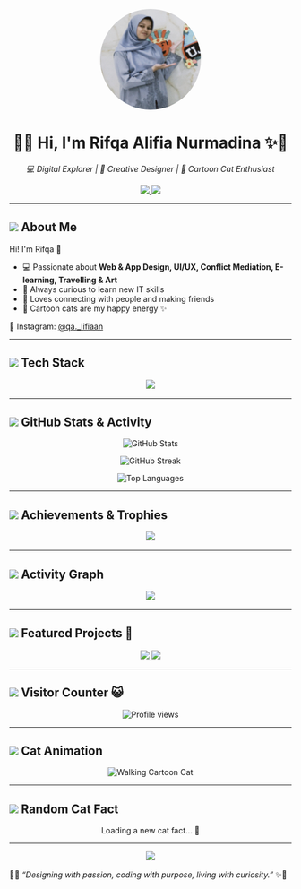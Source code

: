<!-- Banner / Header -->
<p align="center">
  <img src="rifqa.img.jpg" width="180" height="180" style="border-radius:50%" alt="Rifqa Alifia Nurmadina"/>
</p>

<h1 align="center">🌸✨ Hi, I'm Rifqa Alifia Nurmadina ✨🌸</h1>

<p align="center">
  <i>💻 Digital Explorer | 🎨 Creative Designer | 🐾 Cartoon Cat Enthusiast</i>
</p>

<p align="center">
  <a href="https://github.com/rifqaalifia">
    <img src="https://img.shields.io/badge/Open%20for-Collaboration-ff66b2?style=for-the-badge&logo=handshake&logoColor=white" />
  </a>
  <a href="https://instagram.com/qa._lifiaan">
    <img src="https://img.shields.io/badge/Follow%20me%20on-Instagram-ff99cc?style=for-the-badge&logo=instagram&logoColor=white" />
  </a>
</p>

---

## <img src="https://media.giphy.com/media/MDJ9IbxxvDUQM/giphy.gif" width="40"> About Me  
Hi! I'm Rifqa 👋  
- 💻 Passionate about **Web & App Design, UI/UX, Conflict Mediation, E-learning, Travelling & Art**  
- 🌱 Always curious to learn new IT skills  
- 🌸 Loves connecting with people and making friends  
- 🐾 Cartoon cats are my happy energy ✨  

📸 Instagram: [@qa._lifiaan](https://instagram.com/qa._lifiaan)  

---

## <img src="https://media.giphy.com/media/jpbnoe3UIa8TU8LM13/giphy.gif" width="40"> Tech Stack
<p align="center">
  <img src="https://skillicons.dev/icons?i=html,css,js,react,figma,nodejs,python,git,github,vscode&perline=6" />
</p>

---

## <img src="https://media.giphy.com/media/ICOgUNjpvO0PC/giphy.gif" width="40"> GitHub Stats & Activity

<p align="center">
  <img src="https://github-readme-stats.vercel.app/api?username=rifqaalifia&show_icons=true&theme=tokyonight&title_color=ff99cc&icon_color=ff66b2&hide_border=false" alt="GitHub Stats"/>
</p>

<p align="center">
  <img src="https://github-readme-streak-stats.herokuapp.com/?user=rifqaalifia&theme=tokyonight&ring=ff99cc&fire=ff66b2&currStreakLabel=ffffff" alt="GitHub Streak"/>
</p>

<p align="center">
  <img src="https://github-readme-stats.vercel.app/api/top-langs/?username=rifqaalifia&layout=compact&theme=tokyonight&title_color=ff99cc&hide_border=false" alt="Top Languages"/>
</p>

---

## <img src="https://media.giphy.com/media/12PA1eI8FBqEBa/giphy.gif" width="40"> Achievements & Trophies
<p align="center">
  <img src="https://github-profile-trophy.vercel.app/?username=rifqaalifia&theme=algolia&no-frame=false&column=6&margin-w=10&margin-h=10" />
</p>

---

## <img src="https://media.giphy.com/media/10dU7AN7xsi1I4/giphy.gif" width="40"> Activity Graph
<p align="center">
  <img src="https://github-readme-activity-graph.vercel.app/graph?username=rifqaalifia&bg_color=1a1b27&color=ff99cc&line=ff66b2&point=ffffff&area=true&hide_border=false" />
</p>

---

## <img src="https://media.giphy.com/media/WUlplcMpOCEmTGBtBW/giphy.gif" width="40"> Featured Projects 🐾
<p align="center">
  <a href="https://github.com/rifqaalifia/your-project-1">
    <img src="https://github-readme-stats.vercel.app/api/pin/?username=rifqaalifia&repo=your-project-1&theme=tokyonight&title_color=ff99cc&hide_border=false" />
  </a>
  <a href="https://github.com/rifqaalifia/your-project-2">
    <img src="https://github-readme-stats.vercel.app/api/pin/?username=rifqaalifia&repo=your-project-2&theme=tokyonight&title_color=ff99cc&hide_border=false" />
  </a>
</p>

---

## <img src="https://media.giphy.com/media/3oriO0OEd9QIDdllqo/giphy.gif" width="40"> Visitor Counter 😺
<p align="center">
  <img src="https://komarev.com/ghpvc/?username=rifqaalifia&style=for-the-badge&color=808080" alt="Profile views"/>
</p>

---

## <img src="https://media.giphy.com/media/8vQSQ3cNXuDGo/giphy.gif" width="40"> Cat Animation
<p align="center">
  <img src="https://media.giphy.com/media/JIX9t2j0ZTN9S/giphy.gif" width="220" alt="Walking Cartoon Cat"/>
</p>

---

## <img src="https://media.giphy.com/media/l3vR1XleKw3kA/giphy.gif" width="40"> Random Cat Fact
<p align="center">
  <!--START_CAT_FACT-->
  Loading a new cat fact... 🐾
  <!--END_CAT_FACT-->
</p>

---

<p align="center">
  <a href="https://github.com/rifqaalifia">
    <img src="https://img.shields.io/badge/✨%20Let’s%20Build%20Something%20Cool%20Together-ff66b2?style=for-the-badge" />
  </a>
</p>

🌸✨ *“Designing with passion, coding with purpose, living with curiosity.”* ✨🌸  
